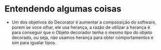 # Entendendo algumas coisas

* Um dos objetivos do Decorator é aumentar a compsosição do software, porem se voce olhar, ele usa herança, a razão de utilizar a herança é para conseguir que o Objeto decorador tenha o mesmo tipo do objeto decorado, ou seja, não usamos herança para obter comportamentos e sim para igualar tipos.
